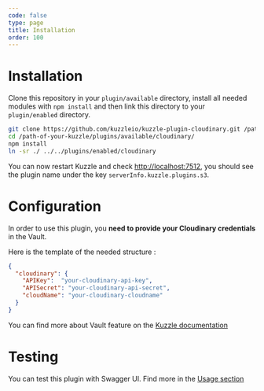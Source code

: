 ```yaml
---
code: false
type: page
title: Installation
order: 100
---
```


# Installation 

Clone this repository in your `plugin/available` directory, install all needed modules with `npm install` and then link this directory to your `plugin/enabled` directory. 

```bash 
git clone https://github.com/kuzzleio/kuzzle-plugin-cloudinary.git /path-of-your-kuzzle/plugins/available cloudinary
cd /path-of-your-kuzzle/plugins/available/cloudinary/
npm install 
ln -sr ./ ../../plugins/enabled/cloudinary 
```

You can now restart Kuzzle and check [http://localhost:7512](http://localhost:7512), you should see the plugin name under the key `serverInfo.kuzzle.plugins.s3`.

# Configuration 

In order to use this plugin, you **need to provide your Cloudinary credentials** in the Vault.

Here is the template of the needed structure :
```json 
{
  "cloudinary": {
    "APIKey":  "your-cloudinary-api-key",
    "APISecret": "your-cloudinary-api-secret",
    "cloudName": "your-cloudinary-cloudname"
  }
}
```

You can find more about Vault feature on the [Kuzzle documentation](/core/1/guides/essentials/secrets-vault)

# Testing 

You can test this plugin with Swagger UI. Find more in the [Usage section](/official-plugins/cloudinary/1/essentials/usage)